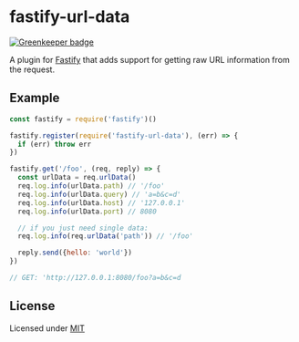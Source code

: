# fastify-url-data

[![Greenkeeper badge](https://badges.greenkeeper.io/fastify/fastify-url-data.svg)](https://greenkeeper.io/)

A plugin for [Fastify](https://fastify.io/) that adds support for getting raw
URL information from the request.

## Example

```js
const fastify = require('fastify')()

fastify.register(require('fastify-url-data'), (err) => {
  if (err) throw err
})

fastify.get('/foo', (req, reply) => {
  const urlData = req.urlData()
  req.log.info(urlData.path) // '/foo'
  req.log.info(urlData.query) // 'a=b&c=d'
  req.log.info(urlData.host) // '127.0.0.1'
  req.log.info(urlData.port) // 8080

  // if you just need single data:
  req.log.info(req.urlData('path')) // '/foo'

  reply.send({hello: 'world'})
})

// GET: 'http://127.0.0.1:8080/foo?a=b&c=d
```

## License

Licensed under [MIT](./LICENSE)
